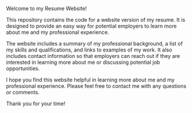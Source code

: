 Welcome to my Resume Website!

This repository contains the code for a website version of my resume. It is designed to provide an easy way for potential employers to learn more about me and my professional experience.

The website includes a summary of my professional background, a list of my skills and qualifications, and links to examples of my work. It also includes contact information so that employers can reach out if they are interested in learning more about me or discussing potential job opportunities.

I hope you find this website helpful in learning more about me and my professional experience. Please feel free to contact me with any questions or comments.

Thank you for your time!
